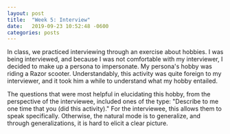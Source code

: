 ```yaml
---
layout: post
title:  "Week 5: Interview"
date:   2019-09-23 10:52:48 -0600
categories: posts
---
```


In class, we practiced interviewing through an exercise about hobbies.
I was being interviewed, and because I was not comfortable with my interviewer,
I decided to make up a persona to impersonate.
My persona's hobby was riding a Razor scooter.
Understandably, this activity was quite foreign to my interviewer, and it took him a while to understand what my hobby entailed.

The questions that were most helpful in elucidating this hobby, from the perspective
of the interviewee, included ones of the type:
"Describe to me one time that you (did this activity)."
For the interviewee, this allows them to speak specifically.
Otherwise, the natural mode is to generalize, and through generalizations, it is
hard to elicit a clear picture. 

